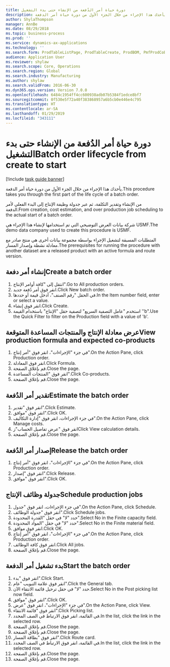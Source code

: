 ```yaml
---
title: دورة حياة أمر الدُفعة من الإنشاء حتى بدء التشغيل
description: يأخذك هذا الإجراء من خلال الجزء الأول من دورة حياة أمر الدفعة.
author: ShylaThompson
manager: AnnBe
ms.date: 08/29/2018
ms.topic: business-process
ms.prod: ''
ms.service: dynamics-ax-applications
ms.technology: ''
ms.search.form: ProdTableListPage, ProdTableCreate, ProdBOM, PmfProdCoBy, ProdParmCostEstimation, ProdCalcTrans, ProdParmRelease, ProdSchedule, ProdRouteJob, ProdParmStartUp, ProdJournalTransBOM, ProdJournalTransRoute
audience: Application User
ms.reviewer: shylaw
ms.search.scope: Core, Operations
ms.search.region: Global
ms.search.industry: Manufacturing
ms.author: shylaw
ms.search.validFrom: 2016-06-30
ms.dyn365.ops.version: Version 7.0.0
ms.openlocfilehash: 6484c1954ff4cc600938adb07b5384f1edce8bf7
ms.sourcegitcommit: 0f530e5f72a40f383868957a6b5cb0e446e4c795
ms.translationtype: HT
ms.contentlocale: ar-SA
ms.lasthandoff: 01/29/2019
ms.locfileid: "343111"
---
```

# <a name="batch-order-lifecycle-from-create-to-start"></a><span data-ttu-id="49fb6-103">دورة حياة أمر الدُفعة من الإنشاء حتى بدء التشغيل</span><span class="sxs-lookup"><span data-stu-id="49fb6-103">Batch order lifecycle from create to start</span></span>

[!include [task guide banner](../../includes/task-guide-banner.md)]

<span data-ttu-id="49fb6-104">يأخذك هذا الإجراء من خلال الجزء الأول من دورة حياة أمر الدفعة.</span><span class="sxs-lookup"><span data-stu-id="49fb6-104">This procedure takes you through the first part of the life cycle of a batch order.</span></span>

<span data-ttu-id="49fb6-105">من الإنشاء وتقدير التكلفة، ثم عبر جدولة وظيفة الإنتاج إلى البدء الفعلي لأمر الدفعة.</span><span class="sxs-lookup"><span data-stu-id="49fb6-105">From creation, cost estimation, and over production job scheduling to the actual start of a batch order.</span></span>



<span data-ttu-id="49fb6-106">شركة بيانات العرض التوضيحي التي تم استخدامها لإنشاء هذا الإجراء هي USMF.</span><span class="sxs-lookup"><span data-stu-id="49fb6-106">The demo data company used to create this procedure is USMF.</span></span> 



<span data-ttu-id="49fb6-107">المتطلبات المسبقة لتشغيل الإجراء بواسطة مجموعة بيانات أخرى هي منتج صادر مع معادلة نشطة وإصدار المسار.</span><span class="sxs-lookup"><span data-stu-id="49fb6-107">The prerequisites for running the procedure with another dataset are a released product with an active formula and route version.</span></span>


## <a name="create-a-batch-order"></a><span data-ttu-id="49fb6-108">إنشاء أمر دفعة</span><span class="sxs-lookup"><span data-stu-id="49fb6-108">Create a batch order</span></span>
1. <span data-ttu-id="49fb6-109">انتقل إلى "كافة أوامر الإنتاج".</span><span class="sxs-lookup"><span data-stu-id="49fb6-109">Go to All production orders.</span></span>
2. <span data-ttu-id="49fb6-110">انقر فوق أمر دُفعة جديد.</span><span class="sxs-lookup"><span data-stu-id="49fb6-110">Click New batch order.</span></span>
3. <span data-ttu-id="49fb6-111">في الحقل "رقم الصنف"، أدخل قيمة أو حددها.</span><span class="sxs-lookup"><span data-stu-id="49fb6-111">In the Item number field, enter or select a value.</span></span>
4. <span data-ttu-id="49fb6-112">انقر فوق إنشاء.</span><span class="sxs-lookup"><span data-stu-id="49fb6-112">Click Create.</span></span>
5. <span data-ttu-id="49fb6-113">استخدم "عامل التصفية السريع" لتصفية حقل "الإنتاج" باستخدام القيمة ''b".</span><span class="sxs-lookup"><span data-stu-id="49fb6-113">Use the Quick Filter to filter on the Production field with a value of 'b'.</span></span>

## <a name="view-production-formula-and-expected-co-products"></a><span data-ttu-id="49fb6-114">عرض معادلة الإنتاج والمنتجات المساعدة المتوقعة</span><span class="sxs-lookup"><span data-stu-id="49fb6-114">View production formula and expected co-products</span></span>
1. <span data-ttu-id="49fb6-115">في جزء "الإجراءات"، انقر فوق "أمر إنتاج".</span><span class="sxs-lookup"><span data-stu-id="49fb6-115">On the Action Pane, click Production order.</span></span>
2. <span data-ttu-id="49fb6-116">انقر فوق المعادلة.</span><span class="sxs-lookup"><span data-stu-id="49fb6-116">Click Formula.</span></span>
3. <span data-ttu-id="49fb6-117">قم بإغلاق الصفحة.</span><span class="sxs-lookup"><span data-stu-id="49fb6-117">Close the page.</span></span>
4. <span data-ttu-id="49fb6-118">انقر فوق "‏‫المنتجات المساعدة‬".</span><span class="sxs-lookup"><span data-stu-id="49fb6-118">Click Co-products.</span></span>
5. <span data-ttu-id="49fb6-119">قم بإغلاق الصفحة.</span><span class="sxs-lookup"><span data-stu-id="49fb6-119">Close the page.</span></span>

## <a name="estimate-the-batch-order"></a><span data-ttu-id="49fb6-120">تقدير أمر الدُفعة</span><span class="sxs-lookup"><span data-stu-id="49fb6-120">Estimate the batch order</span></span>
1. <span data-ttu-id="49fb6-121">انقر فوق "تقدير".</span><span class="sxs-lookup"><span data-stu-id="49fb6-121">Click Estimate.</span></span>
2. <span data-ttu-id="49fb6-122">انقر فوق "موافق".</span><span class="sxs-lookup"><span data-stu-id="49fb6-122">Click OK.</span></span>
3. <span data-ttu-id="49fb6-123">في جزء الإجراءات، انقر فوق "إدارة التكاليف‬".</span><span class="sxs-lookup"><span data-stu-id="49fb6-123">On the Action Pane, click Manage costs.</span></span>
4. <span data-ttu-id="49fb6-124">انقر فوق "عرض تفاصيل الحساب"ز</span><span class="sxs-lookup"><span data-stu-id="49fb6-124">Click View calculation details.</span></span>
5. <span data-ttu-id="49fb6-125">قم بإغلاق الصفحة.</span><span class="sxs-lookup"><span data-stu-id="49fb6-125">Close the page.</span></span>

## <a name="release-the-batch-order"></a><span data-ttu-id="49fb6-126">إصدار أمر الدُفعة</span><span class="sxs-lookup"><span data-stu-id="49fb6-126">Release the batch order</span></span>
1. <span data-ttu-id="49fb6-127">في جزء "الإجراءات"، انقر فوق "أمر إنتاج".</span><span class="sxs-lookup"><span data-stu-id="49fb6-127">On the Action Pane, click Production order.</span></span>
2. <span data-ttu-id="49fb6-128">انقر فوق "إصدار".</span><span class="sxs-lookup"><span data-stu-id="49fb6-128">Click Release.</span></span>
3. <span data-ttu-id="49fb6-129">انقر فوق "موافق".</span><span class="sxs-lookup"><span data-stu-id="49fb6-129">Click OK.</span></span>

## <a name="schedule-production-jobs"></a><span data-ttu-id="49fb6-130">جدولة وظائف الإنتاج</span><span class="sxs-lookup"><span data-stu-id="49fb6-130">Schedule production jobs</span></span>
1. <span data-ttu-id="49fb6-131">في جزء الإجراءات، انقر فوق "جدول".</span><span class="sxs-lookup"><span data-stu-id="49fb6-131">On the Action Pane, click Schedule.</span></span>
2. <span data-ttu-id="49fb6-132">انقر فوق "جدولة الوظائف".</span><span class="sxs-lookup"><span data-stu-id="49fb6-132">Click Schedule jobs.</span></span>
3. <span data-ttu-id="49fb6-133">حدد "لا" في حقل "القدرة المحدودة‬".</span><span class="sxs-lookup"><span data-stu-id="49fb6-133">Select No in the Finite capacity field.</span></span>
4. <span data-ttu-id="49fb6-134">حدد "لا" في حقل "المواد المحدودة‬".</span><span class="sxs-lookup"><span data-stu-id="49fb6-134">Select No in the Finite material field.</span></span>
5. <span data-ttu-id="49fb6-135">انقر فوق موافق.</span><span class="sxs-lookup"><span data-stu-id="49fb6-135">Click OK.</span></span>
6. <span data-ttu-id="49fb6-136">في جزء "الإجراءات"، انقر فوق "أمر إنتاج".</span><span class="sxs-lookup"><span data-stu-id="49fb6-136">On the Action Pane, click Production order.</span></span>
7. <span data-ttu-id="49fb6-137">انقر فوق كافة الوظائف.</span><span class="sxs-lookup"><span data-stu-id="49fb6-137">Click All jobs.</span></span>
8. <span data-ttu-id="49fb6-138">قم بإغلاق الصفحة.</span><span class="sxs-lookup"><span data-stu-id="49fb6-138">Close the page.</span></span>

## <a name="start-the-batch-order"></a><span data-ttu-id="49fb6-139">بدء تشغيل أمر الدفعة</span><span class="sxs-lookup"><span data-stu-id="49fb6-139">Start the batch order</span></span>
1. <span data-ttu-id="49fb6-140">انقر فوق "بدء".</span><span class="sxs-lookup"><span data-stu-id="49fb6-140">Click Start.</span></span>
2. <span data-ttu-id="49fb6-141">انقر فوق علامة التبويب "عام".</span><span class="sxs-lookup"><span data-stu-id="49fb6-141">Click the General tab.</span></span>
3. <span data-ttu-id="49fb6-142">حدد "لا" في حقل ترحيل قائمة الانتقاء الآن.</span><span class="sxs-lookup"><span data-stu-id="49fb6-142">Select No in the Post picking list now field.</span></span>
4. <span data-ttu-id="49fb6-143">انقر فوق "موافق".</span><span class="sxs-lookup"><span data-stu-id="49fb6-143">Click OK.</span></span>
5. <span data-ttu-id="49fb6-144">في جزء "الإجراءات"، انقر فوق "عرض".</span><span class="sxs-lookup"><span data-stu-id="49fb6-144">On the Action Pane, click View.</span></span>
6. <span data-ttu-id="49fb6-145">انقر فوق "قائمة الانتقاء".</span><span class="sxs-lookup"><span data-stu-id="49fb6-145">Click Picking list.</span></span>
7. <span data-ttu-id="49fb6-146">في القائمة، انقر فوق الارتباط في الصف المحدد.</span><span class="sxs-lookup"><span data-stu-id="49fb6-146">In the list, click the link in the selected row.</span></span>
8. <span data-ttu-id="49fb6-147">قم بإغلاق الصفحة.</span><span class="sxs-lookup"><span data-stu-id="49fb6-147">Close the page.</span></span>
9. <span data-ttu-id="49fb6-148">قم بإغلاق الصفحة.</span><span class="sxs-lookup"><span data-stu-id="49fb6-148">Close the page.</span></span>
10. <span data-ttu-id="49fb6-149">انقر فوق "بطاقة المسار".</span><span class="sxs-lookup"><span data-stu-id="49fb6-149">Click Route card.</span></span>
11. <span data-ttu-id="49fb6-150">في القائمة، انقر فوق الارتباط في الصف المحدد.</span><span class="sxs-lookup"><span data-stu-id="49fb6-150">In the list, click the link in the selected row.</span></span>
12. <span data-ttu-id="49fb6-151">قم بإغلاق الصفحة.</span><span class="sxs-lookup"><span data-stu-id="49fb6-151">Close the page.</span></span>
13. <span data-ttu-id="49fb6-152">قم بإغلاق الصفحة.</span><span class="sxs-lookup"><span data-stu-id="49fb6-152">Close the page.</span></span>

